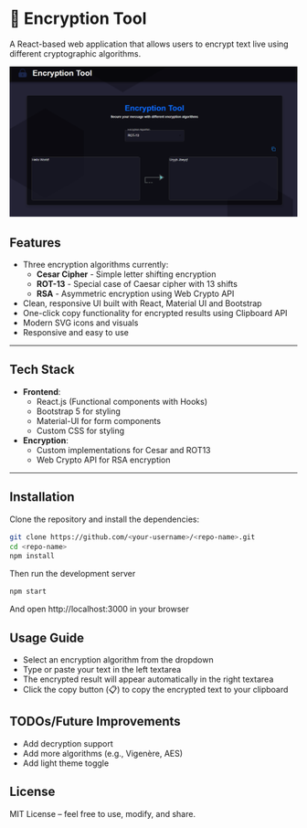 # 🔐 Encryption Tool

A React-based web application that allows users to encrypt text live using different cryptographic algorithms.

![Demo Screenshot](./src/assets/demo.png) 
##  Features

- Three encryption algorithms currently:
  - **Cesar Cipher** - Simple letter shifting encryption
  - **ROT-13** - Special case of Caesar cipher with 13 shifts
  - **RSA** - Asymmetric encryption using Web Crypto API
- Clean, responsive UI built with React, Material UI and Bootstrap
- One-click copy functionality for encrypted results using Clipboard API
- Modern SVG icons and visuals
- Responsive and easy to use

---

## Tech Stack

- **Frontend**: 
  - React.js (Functional components with Hooks)
  - Bootstrap 5 for styling
  - Material-UI for form components
  - Custom CSS for styling
- **Encryption**:
  - Custom implementations for Cesar and ROT13
  - Web Crypto API for RSA encryption

---

## Installation

Clone the repository and install the dependencies:

```bash
git clone https://github.com/<your-username>/<repo-name>.git
cd <repo-name>
npm install
```
Then run the development server

```bash
npm start
```
And open http://localhost:3000 in your browser

## Usage Guide
- Select an encryption algorithm from the dropdown
- Type or paste your text in the left textarea
- The encrypted result will appear automatically in the right textarea
- Click the copy button (📋) to copy the encrypted text to your clipboard

## TODOs/Future Improvements
- Add decryption support
- Add more algorithms (e.g., Vigenère, AES)
- Add light theme toggle

## License 
MIT License – feel free to use, modify, and share.

